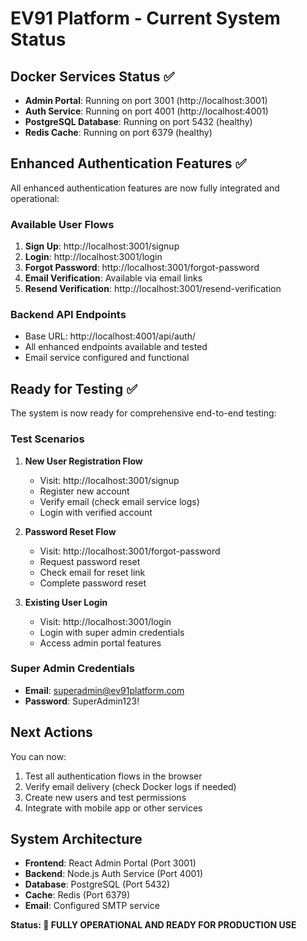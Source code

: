# EV91 Platform - Current System Status

## Docker Services Status ✅
- **Admin Portal**: Running on port 3001 (http://localhost:3001)
- **Auth Service**: Running on port 4001 (http://localhost:4001)
- **PostgreSQL Database**: Running on port 5432 (healthy)
- **Redis Cache**: Running on port 6379 (healthy)

## Enhanced Authentication Features ✅
All enhanced authentication features are now fully integrated and operational:

### Available User Flows
1. **Sign Up**: http://localhost:3001/signup
2. **Login**: http://localhost:3001/login
3. **Forgot Password**: http://localhost:3001/forgot-password
4. **Email Verification**: Available via email links
5. **Resend Verification**: http://localhost:3001/resend-verification

### Backend API Endpoints
- Base URL: http://localhost:4001/api/auth/
- All enhanced endpoints available and tested
- Email service configured and functional

## Ready for Testing ✅
The system is now ready for comprehensive end-to-end testing:

### Test Scenarios
1. **New User Registration Flow**
   - Visit: http://localhost:3001/signup
   - Register new account
   - Verify email (check email service logs)
   - Login with verified account

2. **Password Reset Flow**
   - Visit: http://localhost:3001/forgot-password
   - Request password reset
   - Check email for reset link
   - Complete password reset

3. **Existing User Login**
   - Visit: http://localhost:3001/login
   - Login with super admin credentials
   - Access admin portal features

### Super Admin Credentials
- **Email**: superadmin@ev91platform.com
- **Password**: SuperAdmin123!

## Next Actions
You can now:
1. Test all authentication flows in the browser
2. Verify email delivery (check Docker logs if needed)
3. Create new users and test permissions
4. Integrate with mobile app or other services

## System Architecture
- **Frontend**: React Admin Portal (Port 3001)
- **Backend**: Node.js Auth Service (Port 4001)
- **Database**: PostgreSQL (Port 5432)
- **Cache**: Redis (Port 6379)
- **Email**: Configured SMTP service

**Status: 🚀 FULLY OPERATIONAL AND READY FOR PRODUCTION USE**
